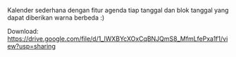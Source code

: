 Kalender sederhana dengan fitur agenda tiap tanggal dan blok tanggal yang dapat diberikan warna berbeda :)

Download:
https://drive.google.com/file/d/1_lWXBYcXOxCqBNJQmS8_MfmLfePxa1f1/view?usp=sharing

